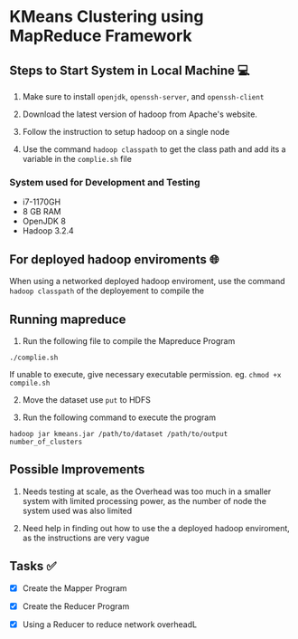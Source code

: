 # KMeans Clustering using MapReduce Framework

## Steps to Start System in Local Machine :computer:

1. Make sure to install ```openjdk```, ```openssh-server```, and ```openssh-client```

2. Download the latest version of hadoop from Apache's website.

3. Follow the instruction to setup hadoop on a single node

4. Use the command ```hadoop classpath``` to get the class path and add its a variable in the ```complie.sh``` file 

### System used for Development and Testing 
- i7-1170GH
- 8 GB RAM
- OpenJDK 8
- Hadoop 3.2.4

## For deployed hadoop enviroments :globe_with_meridians: 

When using a networked deployed hadoop enviroment, use the command ```hadoop classpath``` of the deployement to compile the 


## Running mapreduce 
1. Run the following file to compile the Mapreduce Program

```./complie.sh```

If unable to execute, give necessary executable permission. eg. ``` chmod +x compile.sh ```

2. Move the dataset use ```put``` to HDFS

3. Run the following command to execute the program

```hadoop jar kmeans.jar /path/to/dataset /path/to/output number_of_clusters```

## Possible Improvements
1. Needs testing at scale, as the Overhead was too much in a smaller system with limited processing power, as the number of node the system used was also limited

2. Need help in finding out how to use the a deployed hadoop enviroment, as the instructions are very vague


## Tasks :white_check_mark:
 - [X] Create the Mapper Program

 - [X] Create the Reducer Program

 - [X] Using a Reducer to reduce network overheadL

